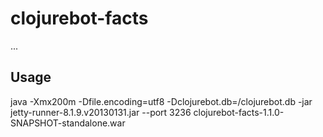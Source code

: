 # clojurebot-facts

...

## Usage

java -Xmx200m -Dfile.encoding=utf8 -Dclojurebot.db=/clojurebot.db -jar
jetty-runner-8.1.9.v20130131.jar --port 3236
clojurebot-facts-1.1.0-SNAPSHOT-standalone.war

